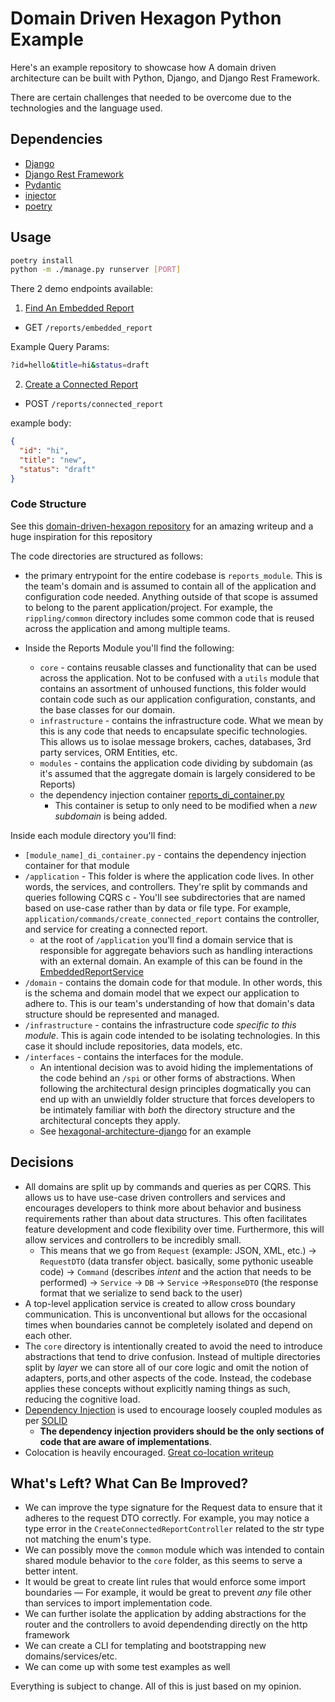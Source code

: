 # Domain Driven Hexagon Python Example

Here's an example repository to showcase how A domain driven architecture can be built with Python, Django, and Django Rest Framework.

There are certain challenges that needed to be overcome due to the technologies and the language used.

## Dependencies

- [Django](https://www.djangoproject.com/)
- [Django Rest Framework](https://www.django-rest-framework.org/)
- [Pydantic](https://docs.pydantic.dev/)
- [injector](https://injector.readthedocs.io/en/latest/)
- [poetry](https://python-poetry.org/)

## Usage

```sh
poetry install
python -m ./manage.py runserver [PORT]
```

There 2 demo endpoints available:

1. [Find An Embedded Report](./rippling/reports_module/modules/embedded_report/application/queries/find_embedded_report/find_embedded_report_controller.py)
- GET `/reports/embedded_report`

Example Query Params:

```sh
?id=hello&title=hi&status=draft
```
2. [Create a Connected Report](./rippling/reports_module/modules/connected_report/application/commands/create_connected_report/create_connected_report_controller.py)
- POST `/reports/connected_report`

example body:

```json
{
  "id": "hi",
  "title": "new",
  "status": "draft"
}
```
### Code Structure

See this [domain-driven-hexagon repository](https://github.com/Sairyss/domain-driven-hexagon/) for an amazing writeup and a huge inspiration for this repository

The code directories are structured as follows:

- the primary entrypoint for the entire codebase is `reports_module`. This is the team's domain and is assumed to contain all of the application and configuration code needed.
Anything outside of that scope is assumed to belong to the parent application/project. For example, the `rippling/common` directory includes some common code that is reused across the application and among multiple teams.

- Inside the Reports Module you'll find the following:

  - `core` - contains reusable classes and functionality that can be used across the application. Not to be confused with a `utils` module that contains an assortment of unhoused functions, this folder would contain code such as our application configuration, constants, and the base classes for our domain.
  - `infrastructure` - contains the infrastructure code. What we mean by this is any code that needs to encapsulate specific technologies. This allows us to isolae message brokers, caches, databases, 3rd party services, ORM Entities, etc.
  - `modules` - contains the application code dividing by subdomain (as it's assumed that the aggregate domain is largely considered to be Reports)
  - the dependency injection container [reports_di_container.py](./rippling/reports_module/reports_di_container.py)
    - This container is setup to only need to be modified when a _new subdomain_ is being added.

Inside each module directory you'll find:

- `[module_name]_di_container.py` - contains the dependency injection container for that module
- `/application` - This folder is where the application code lives. In other words, the services, and controllers. They're split by commands and queries following CQRS
c  - You'll see subdirectories that are named based on use-case rather than by data or file type. For example, `application/commands/create_connected_report` contains the controller, and service for creating a connected report.
   - at the root of `/application` you'll find a domain service that is responsible for aggregate behaviors such as handling interactions with an external domain. An example of this can be found in the [EmbeddedReportService](./ripplijng/reports_module/modules/embedded_report/application/embedded_report_service.py)
- `/domain` - contains the domain code for that module. In other words, this is the schema and domain model that we expect our application to adhere to. This is our team's understanding of how that domain's data structure should be represented and managed.
- `/infrastructure` - contains the infrastructure code _specific to this module_. This is again code intended to be isolating technologies. In this case it should include repositories, data models, etc.
- `/interfaces` - contains the interfaces for the module.
  - An intentional decision was to avoid hiding the implementations of the code behind an `/spi` or other forms of abstractions. When following the architectural design principles dogmatically you can end up with an unwieldly folder structure that forces developers to be intimately familiar with _both_ the directory structure and the architectural concepts they apply.
  - See [hexagonal-architecture-django](https://github.com/BasicWolf/hexagonal-architecture-django/tree/main/src/myapp) for an example


## Decisions

- All domains are split up by commands and queries as per CQRS. This allows us to have use-case driven controllers and services and encourages developers to think more about behavior and business requirements rather than about data structures. This often facilitates feature development and code flexibility over time. Furthermore, this will allow services and controllers to be incredibly small.
  - This means that we go from `Request` (example: JSON, XML, etc.) -> `RequestDTO` (data transfer object. basically, some pythonic useable code) -> `Command` (describes _intent_ and the action that needs to be performed) -> `Service` -> `DB` -> `Service` ->`ResponseDTO` (the response format that we serialize to send back to the user)
- A top-level application service is created to allow cross boundary communication. This is unconventional but allows for the occasional times when boundaries cannot be completely isolated and depend on each other.
- The `core` directory is intentionally created to avoid the need to introduce abstractions that tend to drive confusion. Instead of multiple directories split by _layer_ we can store all of our core logic and omit the notion of adapters, ports,and other aspects of the code. Instead, the codebase applies these concepts without explicitly naming things as such, reducing the cognitive load.
- [Dependency Injection](https://en.wikipedia.org/wiki/Dependency_injection) is used to encourage loosely coupled modules as per [SOLID](https://en.wikipedia.org/wiki/Dependency_inversion_principle)
  - **The dependency injection providers should be the only sections of code that are aware of implementations**.
- Colocation is heavily encouraged. [Great co-location writeup](https://mtsknn.fi/blog/locality-of-behavior-and-co-location/#:~:text=The%20Co%2Dlocation%20principle%20states,where%20it's%20relevant%20as%20possible.)

## What's Left? What Can Be Improved?

- We can improve the type signature for the Request data to ensure that it adheres to the request DTO correctly. For example, you may notice a type error in the `CreateConnectedReportController` related to the str type not matching the enum's type.
- We can possibly move the `common` module which was intended to contain shared module behavior to the `core` folder, as this seems to serve a better intent.
- It would be great to create lint rules that would enforce some import boundaries — For example, it would be great to prevent _any_ file other than services to import implementation code.
- We can further isolate the application by adding abstractions for the router and the controllers to avoid dependending directly on the http framework
- We can create a CLI for templating and bootstrapping new domains/services/etc.
- We can come up with some test examples as well

Everything is subject to change. All of this is just based on my opinion.
